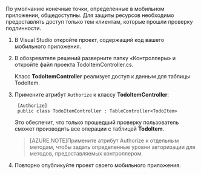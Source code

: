 

По умолчанию конечные точки, определенные в мобильном приложении, общедоступны. Для защиты ресурсов необходимо предоставлять доступ только тем клиентам, которые прошли проверку подлинности.

1. В Visual Studio откройте проект, содержащий код вашего мобильного приложения. 

2. В обозревателе решений разверните папку «Контроллеры» и откройте файл проекта TodoItemController.cs.

	Класс **TodoItemController** реализует доступ к данным для таблицы TodoItem.

3. Примените атрибут `Authorize` к классу **TodoItemController**:

        [Authorize]
        public class TodoItemController : TableController<TodoItem>

	Это обеспечит, что только прошедший проверку пользователь сможет производить все операции с таблицей **TodoItem**.

	>[AZURE.NOTE]Примените атрибут Authorize к отдельным методам, чтобы задать определенные уровни авторизации для методов, предоставляемых контроллером.

4. Повторно опубликуйте проект своего мобильного приложения.

<!---HONumber=July15_HO4-->
